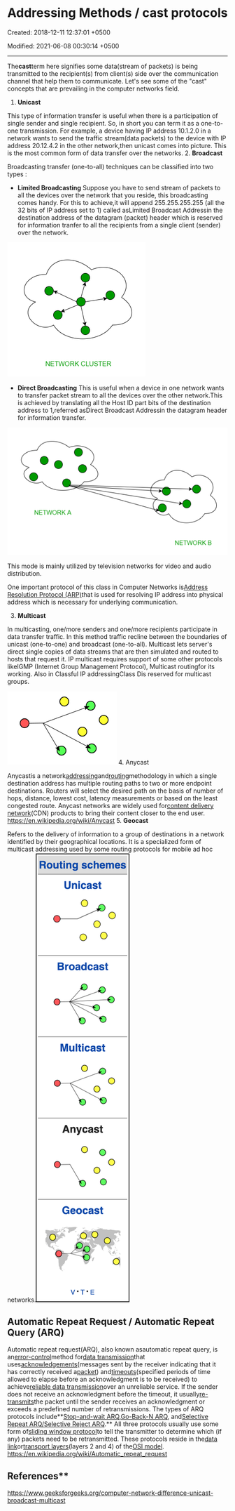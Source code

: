 # Addressing Methods / cast protocols

Created: 2018-12-11 12:37:01 +0500

Modified: 2021-06-08 00:30:14 +0500

---

The**cast**term here signifies some data(stream of packets) is being transmitted to the recipient(s) from client(s) side over the communication channel that help them to communicate. Let's see some of the "cast" concepts that are prevailing in the computer networks field.

1. **Unicast**

This type of information transfer is useful when there is a participation of single sender and single recipient. So, in short you can term it as a one-to-one transmission. For example, a device having IP address 10.1.2.0 in a network wants to send the traffic stream(data packets) to the device with IP address 20.12.4.2 in the other network,then unicast comes into picture. This is the most common form of data transfer over the networks.
2.  **Broadcast**

Broadcasting transfer (one-to-all) techniques can be classified into two types :

- **Limited Broadcasting**
    Suppose you have to send stream of packets to all the devices over the network that you reside, this broadcasting comes handy. For this to achieve,it will append 255.255.255.255 (all the 32 bits of IP address set to 1) called asLimited Broadcast Addressin the destination address of the datagram (packet) header which is reserved for information tranfer to all the recipients from a single client (sender) over the network.

![image](media/Addressing-Methods---cast-protocols-image1.png)

- **Direct Broadcasting**
    This is useful when a device in one network wants to transfer packet stream to all the devices over the other network.This is achieved by translating all the Host ID part bits of the destination address to 1,referred asDirect Broadcast Addressin the datagram header for information transfer.

![image](media/Addressing-Methods---cast-protocols-image2.png)

This mode is mainly utilized by television networks for video and audio distribution.

One important protocol of this class in Computer Networks is[Address Resolution Protocol (ARP)](https://www.geeksforgeeks.org/computer-network-arp-works/)that is used for resolving IP address into physical address which is necessary for underlying communication.

3. **Multicast**

In multicasting, one/more senders and one/more recipients participate in data transfer traffic. In this method traffic recline between the boundaries of unicast (one-to-one) and broadcast (one-to-all). Multicast lets server's direct single copies of data streams that are then simulated and routed to hosts that request it. IP multicast requires support of some other protocols likeIGMP (Internet Group Management Protocol), Multicast routingfor its working. Also in Classful IP addressingClass Dis reserved for multicast groups.

![](media/Addressing-Methods---cast-protocols-image3.png)
4.  Anycast

Anycastis a network[addressing](https://en.wikipedia.org/wiki/Addressing)and[routing](https://en.wikipedia.org/wiki/Routing)methodology in which a single destination address has multiple routing paths to two or more endpoint destinations. Routers will select the desired path on the basis of number of hops, distance, lowest cost, latency measurements or based on the least congested route. Anycast networks are widely used for[content delivery network](https://en.wikipedia.org/wiki/Content_delivery_network)(CDN) products to bring their content closer to the end user.
<https://en.wikipedia.org/wiki/Anycast>
5.  **Geocast**

Refers to the delivery of information to a group of destinations in a network identified by their geographical locations. It is a specialized form of multicast addressing used by some routing protocols for mobile ad hoc networks.![image](media/Addressing-Methods---cast-protocols-image4.png)

## Automatic Repeat Request / Automatic Repeat Query (ARQ)

Automatic repeat request(ARQ), also known asautomatic repeat query, is an[error-control](https://en.wikipedia.org/wiki/Error_control)method for[data transmission](https://en.wikipedia.org/wiki/Data_transmission)that uses[acknowledgements](https://en.wikipedia.org/wiki/Acknowledgement_(data_networks))(messages sent by the receiver indicating that it has correctly received a[packet](https://en.wikipedia.org/wiki/Packet_(information_technology))) and[timeouts](https://en.wikipedia.org/wiki/Timeout_(computing))(specified periods of time allowed to elapse before an acknowledgment is to be received) to achieve[reliable data transmission](https://en.wikipedia.org/wiki/Reliability_(computer_networking))over an unreliable service. If the sender does not receive an acknowledgment before the timeout, it usually[re-transmits](https://en.wikipedia.org/wiki/Retransmission_(data_networks))the packet until the sender receives an acknowledgment or exceeds a predefined number of retransmissions.
The types of ARQ protocols include**[Stop-and-wait ARQ](https://en.wikipedia.org/wiki/Stop-and-wait_ARQ),[Go-Back-N ARQ](https://en.wikipedia.org/wiki/Go-Back-N_ARQ), and[Selective Repeat ARQ/Selective Reject ARQ](https://en.wikipedia.org/wiki/Selective_Repeat_ARQ).** All three protocols usually use some form of[sliding window protocol](https://en.wikipedia.org/wiki/Sliding_window_protocol)to tell the transmitter to determine which (if any) packets need to be retransmitted. These protocols reside in the[data link](https://en.wikipedia.org/wiki/Data_link_layer)or[transport layers](https://en.wikipedia.org/wiki/Transport_layer)(layers 2 and 4) of the[OSI model](https://en.wikipedia.org/wiki/OSI_model).
<https://en.wikipedia.org/wiki/Automatic_repeat_request>

## References**

<https://www.geeksforgeeks.org/computer-network-difference-unicast-broadcast-multicast>
